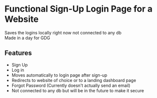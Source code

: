 # Functional Sign-Up Login Page for a Website

Saves the logins locally right now not connected to any db  
Made in a day for GDG

## Features

- Sign Up
- Log in
- Moves automatically to login page after sign-up
- Redirects to website of choice or to a landing dashboard page
- Forgot Password (Currently doesn't actually send an email)
- Not connected to any db but will be in the future to make it secure
